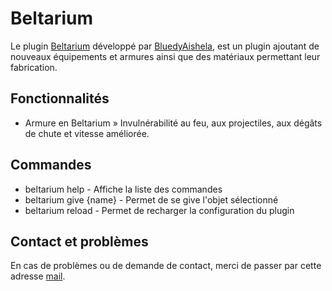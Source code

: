 # Beltarium

Le plugin [Beltarium](https://github.com/Beltaria/Beltarium) développé par [BluedyAishela](https://github.com/BluedyRimuru),
est un plugin ajoutant de nouveaux équipements et armures ainsi que des matériaux permettant leur fabrication.

## Fonctionnalités

- Armure en Beltarium » Invulnérabilité au feu, aux projectiles, aux dégâts de chute et vitesse améliorée.

## Commandes

- beltarium help - Affiche la liste des commandes
- beltarium give {name} - Permet de se give l'objet sélectionné
- beltarium reload - Permet de recharger la configuration du plugin

## Contact et problèmes

En cas de problèmes ou de demande de contact, merci de passer par cette adresse [mail](bluedy.aishela208@gmail.com).